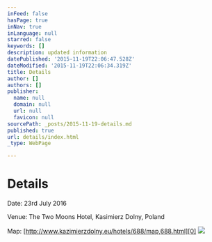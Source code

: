 ```yaml
---
inFeed: false
hasPage: true
inNav: true
inLanguage: null
starred: false
keywords: []
description: updated information
datePublished: '2015-11-19T22:06:47.528Z'
dateModified: '2015-11-19T22:06:34.319Z'
title: Details
author: []
authors: []
publisher:
  name: null
  domain: null
  url: null
  favicon: null
sourcePath: _posts/2015-11-19-details.md
published: true
url: details/index.html
_type: WebPage

---
```

# Details

Date: 23rd July 2016

Venue: The Two Moons Hotel, Kasimierz Dolny, Poland

Map: [http://www.kazimierzdolny.eu/hotels/688/map,688.html][0]
![](https://the-grid-user-content.s3-us-west-2.amazonaws.com/c8fd563e-6228-42b0-9d5a-8cf7d507f2eb.jpg)

[0]: http://www.kazimierzdolny.eu/hotels/688/map,688.html